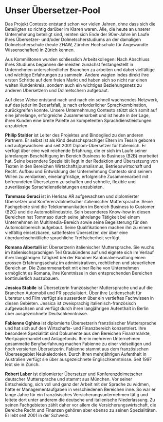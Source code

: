 # Unser Übersetzer-Pool

Das Projekt Contesto entstand schon vor vielen Jahren, ohne dass sich die Beteiligten so richtig darüber im Klaren waren. Alle, die heute an unserer Unternehmung beteiligt sind, lernten sich Ende der 90er-Jahre im Laufe ihres Übersetzer- und/oder Dolmetscherstudiums an der damaligen Dolmetscherschule (heute ZHAW, Zürcher Hochschule für Angewandte Wissenschaften) in Zürich kennen. 

Aus Kommilitonen wurden schliesslich Arbeitskollegen: Nach Abschluss ihres Studiums begannen die meisten zunächst festangestellt in Unternehmen unterschiedlicher Branchen zu arbeiten und dabei vielfältige und wichtige Erfahrungen zu sammeln. Andere wagten indes direkt ihre ersten Schritte auf dem freien Markt und haben sich so nicht nur einen weiten Kundenkreis, sondern auch ein wichtiges Beziehungsnetz zu anderen Übersetzern und Dolmetschern aufgebaut.

Auf diese Weise entstand nach und nach ein schnell wachsendes Netzwerk, auf das jeder im Bedarfsfall, je nach erforderlicher Sprachkombination, zurückgreifen konnte. Unsere Unternehmung Contesto stützt sich somit auf eine jahrelange, erfolgreiche Zusammenarbeit und ist heute in der Lage, ihren Kunden eine breite Palette an kompetenten Sprachdienstleistungen anzubieten. 

__Philip Stalder__ ist Leiter des Projektes und Bindeglied zu den anderen Partnern. Er selbst ist als Kind deutschsprachiger Eltern im Tessin geboren und aufgewachsen und seit 2001 Diplom-Übersetzer für Italienisch. Er verfügt über eine weit reichende Erfahrung, die er sich im Laufe seiner jahrelangen Beschäftigung im Bereich Business to Business (B2B) erarbeitet hat. Seine besondere Spezialität liegt in der Redaktion und Übersetzung von Texten in den Bereichen Wirtschaftsjournalismus, Betriebswirtschaft und Recht. Aufbau und Entwicklung der Unternehmung Contesto sind seinem Willen zu verdanken, einelangfristige, erfolgreiche Zusammenarbeit mit befreundeten Übersetzern zu schaffen und schnelle, flexible und zuverlässige Sprachdienstleistungen anzubieten.

__Tommaso Geraci__ ist in Herisau AR aufgewachsen und diplomierter Übersetzer und Konferenzdolmetscher italienischer Muttersprache. Seine Fachgebiete sind die Telekommunikation im Bereich Business to Customer (B2C) und die Automobilindustrie. Sein besonderes Know-how in diesen Bereichen hat Tommaso durch seine jahrelange Tätigkeit bei einem Unternehmen im Multimedia-Bereich sowie seine Begeisterung für den Automobilbereich aufgebaut. Seine Qualifikationen machen ihn zu einem vielfältig einsetzbaren, sattelfesten Übersetzer, der über eine überdurchschnittliche sprachliche Treffsicherheit verfügt.

__Romana Albertalli__ ist Übersetzerin italienischer Muttersprache. Sie wuchs im italienischsprachigen Teil Graubündens auf und eignete sich im Verlauf ihrer langjährigen Tätigkeit bei der Bündner Kantonalverwaltung einen grossen Erfahrungsschatz im administrativen, rechtlichen und steuerlichen Bereich an. Die Zusammenarbeit mit einer Reihe von Unternehmen ermöglicht es Romana, ihre Kenntnisse in den entsprechenden Bereichen kontinuierlich auszubauen. 

__Jessica Stabile__ ist Übersetzerin französischer Muttersprache und auf die Branchen Automobil und PR spezialisiert. Über ihre Leidenschaft für Literatur und Film verfügt sie ausserdem über ein vertieftes Fachwissen in diesen Gebieten. Jessica ist zweisprachig italienisch-französisch aufgewachsen und verfügt durch ihren langjährigen Aufenthalt in Berlin über ausgezeichnete Deutschkenntnisse.

__Fabienne Oghino__ ist diplomierte Übersetzerin französischer Muttersprache und hat sich auf den Wirtschafts- und Finanzbereich konzentriert. Ihre besondere Spezialität sind Dokumente aus den Bereichen Finanzmärkte, Wertpapierhandel und Anlagefonds. Ihre in mehreren Unternehmen gesammelte Berufserfahrung machen Fabienne zu einer vielseitigen und hoch versierten Übersetzerin. Fabienne stammt aus dem französischen Überseegebiet Neukaledonien. Durch ihren mehrjährigen Aufenthalt in Australien verfügt sie über ausgezeichnete Englischkenntnisse. Seit 1997 lebt sie in Zürich.

__Robert Laber__ ist diplomierter Übersetzer und Konferenzdolmetscher deutscher Muttersprache und stammt aus München. Vor seiner Entscheidung, sich voll und ganz der Arbeit mit der Sprache zu widmen, hatte er Managementaufgaben in verschiedenen Bereichen inne. So war er lange Jahre für ein französisches Versicherungsunternehmen tätig und leitete dort unter anderem die deutsche und italienische Niederlassung. Zu seinen Fachgebieten zählt daher vor allem die Versicherungswirtschaft, die Bereiche Recht und Finanzen gehören aber ebenso zu seinen Spezialitäten. Er lebt seit 2001 in der Schweiz.
